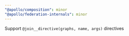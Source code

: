 ```yaml
---
"@apollo/composition": minor
"@apollo/federation-internals": minor
---
```


Support `@join__directive(graphs, name, args)` directives
